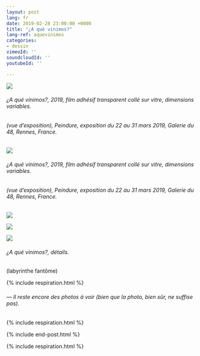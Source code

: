 ```yaml
---
layout: post
lang: fr
date: 2019-02-28 23:00:00 +0000
title: "¿A qué vinimos?"
lang-ref: aquevinimos
categories:
- dessin
vimeoId: ''
soundcloudId: ''
youtubeId: ''

---
```

![](/mepierdoparaver/imgs/dsc_1911-fin-up.jpg)

###### _¿A qué vinimos?_, 2019, film adhésif transparent collé sur vitre, dimensions variables.

###### (vue d’exposition), _Peindure_, exposition du 22 au 31 mars 2019, Galerie du 48, Rennes, France.

![](/mepierdoparaver/imgs/dsc_1910-fin-up.jpg)

###### _¿A qué vinimos?_, 2019, film adhésif transparent collé sur vitre, dimensions variables.

###### (vue d’exposition), _Peindure_, exposition du 22 au 31 mars 2019, Galerie du 48, Rennes, France.

![](/mepierdoparaver/imgs/dsc_1892-fin-up.jpg)

![](/mepierdoparaver/imgs/dsc_1901-fin-up.jpg)

![](/mepierdoparaver/imgs/dsc_1905-fin-up.jpg)

###### _¿A qué vinimos?_, détails.

(labyrinthe fantôme)

{% include respiration.html %}

###### _— Il reste encore des photos à voir (bien que la photo, bien sûr, ne suffise pas)._

{% include respiration.html %}

{% include end-post.html %}

{% include respiration.html %}
